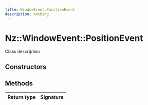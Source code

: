```yaml
---
title: WindowEvent.PositionEvent
description: Nothing
---
```


# Nz::WindowEvent::PositionEvent

Class description

## Constructors


## Methods

| Return type | Signature |
| ----------- | --------- |
